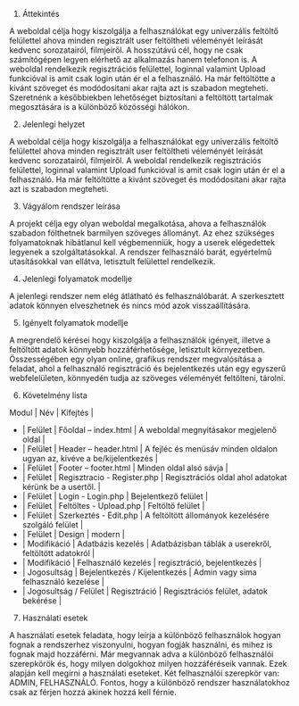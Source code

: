 1. Áttekintés

A weboldal célja hogy kiszolgálja a felhasználókat egy univerzális feltöltő felülettel ahova minden regisztrált user feltöltheti véleményét leírását kedvenc sorozatairól, filmjeiről. 
A hosszútávú cél, hogy ne csak számítógépen legyen elérhető az alkalmazás hanem telefonon is.
A weboldal rendelkezik regisztrációs felülettel, loginnal valamint Upload funkcióval is amit csak login után ér el a felhasználó. Ha már feltöltötte a kivánt szöveget és modódositani akar rajta azt is szabadon megteheti.
Szeretnénk a későbbiekben lehetőséget biztosítani a feltöltött tartalmak megosztására is a különböző közösségi hálókon.


2. Jelenlegi helyzet

A weboldal célja hogy kiszolgálja a felhasználókat egy univerzális feltöltő felülettel ahova minden regisztrált user feltöltheti véleményét leírását kedvenc sorozatairól, filmjeiről. 
A weboldal rendelkezik regisztrációs felülettel, loginnal valamint Upload funkcióval is amit csak login után ér el a felhasználó. Ha már feltöltötte a kivánt szöveget és modódositani akar rajta azt is szabadon megteheti.


3. Vágyálom rendszer leírása

A projekt célja egy olyan weboldal megalkotása, ahova a felhasználók szabadon fölthetnek barmilyen szöveges állományt. 
Az ehez szükséges folyamatoknak hibátlanul kell végbemenniük, hogy a userek elégedettek legyenek a szolgáltatásokkal. 
A rendszer felhasználó barát, egyértelmű utasításokkal van ellátva, letisztult felülettel rendelkezik.



4. Jelenlegi folyamatok modellje

A jelenlegi rendszer nem elég átlátható és felhasználóbarát. A szerkesztett adatok könnyen elveszhetnek és nincs mód azok visszaállítására.



5. Igényelt folyamatok modellje

A megrendelő kérései hogy kiszolgálja a felhasználók igényeit, illetve a 
feltöltött adatok könnyebb hozzáférhetősége, letisztult környezetben. Összességében 
egy olyan online, grafikus rendszer megvalósítása a feladat, ahol a felhasználó regisztráció
és bejelentkezés után egy egyszerű webfelelületen, könnyedén tudja az szöveges véleményét feltölteni, 
tárolni.



6. Követelmény lista

Modul | Név | Kifejtés |
* | Felület | Főoldal – index.html | A weboldal megnyitásakor megjelenő oldal |
* | Felület | Header – header.html | A fejléc és menüsáv minden oldalon ugyan az, kivéve a be/kijelentkezés |
* | Felület | Footer – footer.html | Minden oldal alsó sávja |
* | Felület | Regisztracio - Register.php | Regisztrációs oldal ahol adatokat kérünk be a usertől. |
* | Felület | Login - Login.php | Bejelentkező felület |
* | Felület | Feltöltes - Upload.php | Feltöltő felület |
* | Felület | Szerkeztés - Edit.php | A feltöltött állományok kezelésére szolgáló felület |
* | Felület | Design | modern |
* | Modifikáció | Adatbázis kezelés | Adatbázisban táblák a userekről, feltöltött adatokról |
* | Modifikáció | Felhasználó kezelés | regisztráció, bejelentkezés |
* | Jogosultság | Bejelentkezés / Kijelentkezés | Admin vagy sima felhasználó kezelése |
* | Jogosultság / Felület | Regisztráció | Regisztrációs felület, adatok bekérése |


7. Használati esetek

A használati esetek feladata, hogy leírja a különböző felhasználok hogyan fognak a rendszerhez viszonyulni, hogyan fogják használni, és mihez is fognak majd hozzáférni.
Már megvannak adva a különböző felhasználói szerepkörök és, hogy milyen dolgokhoz milyen hozzáféréseik vannak. Ezek alapján kell megírni a használati eseteket.
Két felhasználói szerepkör van: ADMIN, FELHASZNÁLÓ. Fontos, hogy a különböző rendszer használatokhoz csak az férjen hozzá akinek hozzá kell férnie.
